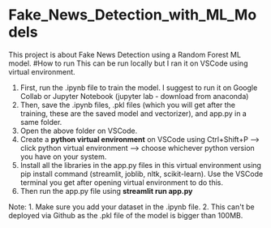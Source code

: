 # Fake_News_Detection_with_ML_Models
This project is about Fake News Detection using a Random Forest ML model. 
#How to run
This can be run locally but I ran it on VSCode using virtual environment. 
1. First, run the .ipynb file to train the model. I suggest to run it on Google Collab or Jupyter Notebook (jupyter lab - download from anaconda)
2. Then, save the .ipynb files, .pkl files (which you will get after the training, these are the saved model and vectorizer), and app.py in a same folder.
3. Open the above folder on VSCode.
4. Create a **python virtual environment** on VSCode using Ctrl+Shift+P --> click python virtual environment --> choose whichever python version you have on your system.
5. Install all the libraries in the app.py files in this virtual environment using pip install command (streamlit, joblib, nltk, scikit-learn). Use the VSCode terminal you get after opening virtual environment to do this.
6. Then run the app.py file using **streamlit run app.py**

Note: 1. Make sure you add your dataset in the .ipynb file. 2. This can't be deployed via Github as the .pkl file of the model is bigger than 100MB. 
